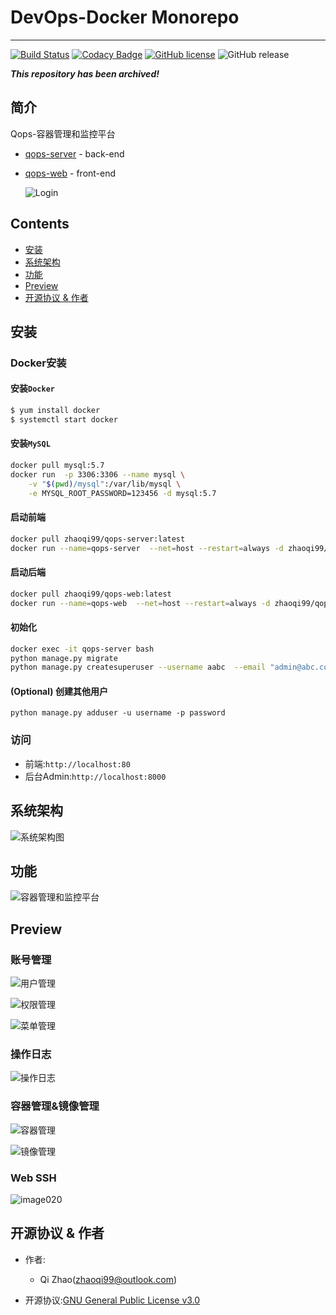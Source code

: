 # DevOps-Docker Monorepo

---

[![Build Status](https://www.travis-ci.com/ZhaoQi99/DevOps-Docker.svg?branch=master)](https://www.travis-ci.com/ZhaoQi99/DevOps-Docker)
[![Codacy Badge](https://app.codacy.com/project/badge/Grade/50a477cc182c4655b3526c64a27db866)](https://www.codacy.com/gh/ZhaoQi99/DevOps-Docker/dashboard?utm_source=github.com&amp;utm_medium=referral&amp;utm_content=ZhaoQi99/DevOps-Docker&amp;utm_campaign=Badge_Grade)
[![GitHub license](https://img.shields.io/github/license/ZhaoQi99/DevOps-Docker)](https://github.com/ZhaoQi99/DevOps-Docker/blob/master/LICENSE)
![GitHub release](https://img.shields.io/github/v/release/ZhaoQi99/DevOps-Docker.svg?style=plastic)

***This repository has been archived!***
## 简介

Qops-容器管理和监控平台

- [qops-server](./qops_server) - back-end

- [qops-web](./qops_web) - front-end

  ![Login](images/login.jpg)

## Contents

*   [安装](#install)
*   [系统架构](#system)
*   [功能](#fetures)
*   [Preview](#preview)
*   [开源协议 & 作者](#license)

## <a name="install"> 安装

### Docker安装

#### 安装`Docker`

```bash
$ yum install docker
$ systemctl start docker
```

#### 安装`MySQL`

```bash
docker pull mysql:5.7
docker run  -p 3306:3306 --name mysql \
	-v "$(pwd)/mysql":/var/lib/mysql \
	-e MYSQL_ROOT_PASSWORD=123456 -d mysql:5.7
```

#### 启动前端

```bash
docker pull zhaoqi99/qops-server:latest
docker run --name=qops-server  --net=host --restart=always -d zhaoqi99/qops-server:latest
```

#### 启动后端

```bash
docker pull zhaoqi99/qops-web:latest
docker run --name=qops-web  --net=host --restart=always -d zhaoqi99/qops-web:latest
```

#### 初始化

```bash
docker exec -it qops-server bash
python manage.py migrate
python manage.py createsuperuser --username aabc  --email "admin@abc.com" # 创建超级用户
```

#### (Optional) 创建其他用户

```
python manage.py adduser -u username -p password
```

### 访问

*   前端:`http://localhost:80`
*   后台Admin:`http://localhost:8000`

## <a name="system">系统架构

![系统架构图](./images/系统架构图.svg)

## <a name="fetures">功能

![容器管理和监控平台](./images/容器管理和监控平台.svg)

## <a name="preview"> Preview

### 账号管理

![用户管理](images/user.jpg)

![权限管理](images/permission.jpg)

![菜单管理](images/menu.png)

### 操作日志

![操作日志](images/log.png)

### 容器管理&镜像管理

![容器管理](images/container.png)

![镜像管理](images/image.png)

### Web SSH

![image020](images/ssh.png)

## <a name="license"> 开源协议 & 作者

- 作者:

  - Qi Zhao([zhaoqi99@outlook.com](mailto:zhaoqi99@outlook.com))

- 开源协议:[GNU General Public License v3.0](https://github.com/ZhaoQi99/DevOps-Docker/blob/master/LICENSE)
